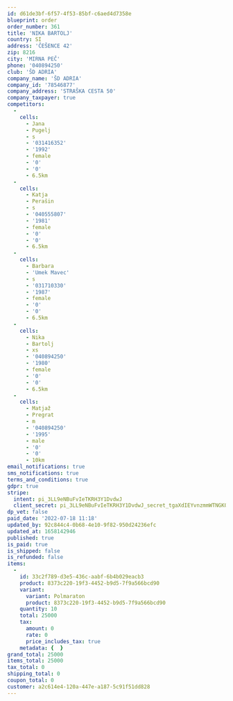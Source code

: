 ```yaml
---
id: d61de3bf-6f57-4f53-85bf-c6aed4d7358e
blueprint: order
order_number: 361
title: 'NIKA BARTOLJ'
country: SI
address: 'ČEŠENCE 42'
zip: 8216
city: 'MIRNA PEČ'
phone: '040894250'
club: 'ŠD ADRIA'
company_name: 'ŠD ADRIA'
company_id: '78546877'
company_address: 'STRAŠKA CESTA 50'
company_taxpayer: true
competitors:
  -
    cells:
      - Jana
      - Pugelj
      - s
      - '031416352'
      - '1992'
      - female
      - '0'
      - '0'
      - 6.5km
  -
    cells:
      - Katja
      - Perašin
      - s
      - '040555807'
      - '1981'
      - female
      - '0'
      - '0'
      - 6.5km
  -
    cells:
      - Barbara
      - 'Umek Mavec'
      - s
      - '031710330'
      - '1987'
      - female
      - '0'
      - '0'
      - 6.5km
  -
    cells:
      - Nika
      - Bartolj
      - xs
      - '040894250'
      - '1980'
      - female
      - '0'
      - '0'
      - 6.5km
  -
    cells:
      - Matjaž
      - Pregrat
      - m
      - '040894250'
      - '1995'
      - male
      - '0'
      - '0'
      - 10km
email_notifications: true
sms_notifications: true
terms_and_conditions: true
gdpr: true
stripe:
  intent: pi_3LL9eNBuFvIeTKRH3Y1DvdwJ
  client_secret: pi_3LL9eNBuFvIeTKRH3Y1DvdwJ_secret_tgaXdIEYvnzmmWTNGKQM1rUh6
dp_vet: false
paid_date: '2022-07-18 11:18'
updated_by: 92c844c4-0b68-4e10-9f82-950d24236efc
updated_at: 1658142946
published: true
is_paid: true
is_shipped: false
is_refunded: false
items:
  -
    id: 33c2f789-d3e5-436c-aabf-6b4b029eacb3
    product: 8373c220-19f3-4452-b9d5-7f9a566bcd90
    variant:
      variant: Polmaraton
      product: 8373c220-19f3-4452-b9d5-7f9a566bcd90
    quantity: 10
    total: 25000
    tax:
      amount: 0
      rate: 0
      price_includes_tax: true
    metadata: {  }
grand_total: 25000
items_total: 25000
tax_total: 0
shipping_total: 0
coupon_total: 0
customer: a2c614e4-120a-447e-a187-5c91f51dd828
---
```

